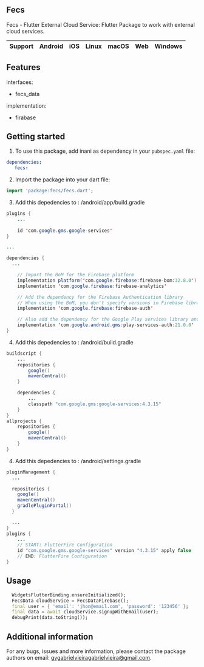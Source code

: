  ## Fecs

Fecs - Flutter External Cloud Service: Flutter Package to work with external cloud services.

| **Support** | Android | iOS | Linux | macOS | Web | Windows |
|-------------|---------|------|-------|--------|-----|-------------|


## Features

interfaces:
- fecs_data

implementation:
- firabase


## Getting started

1. To use this package, add inani as dependency in your `pubspec.yaml` file:

```yaml
dependencies:
   fecs:
```


2. Import the package into your dart file:

```dart
import 'package:fecs/fecs.dart';
```


3. Add this depedencies to : /android/app/build.gradle

```java
plugins {
    ...
    
    id 'com.google.gms.google-services'
}

...

dependencies {
  ...

    // Import the BoM for the Firebase platform
    implementation platform('com.google.firebase:firebase-bom:32.8.0')
    implementation 'com.google.firebase:firebase-analytics'

    // Add the dependency for the Firebase Authentication library
    // When using the BoM, you don't specify versions in Firebase library dependencies
    implementation 'com.google.firebase:firebase-auth'

    // Also add the dependency for the Google Play services library and specify its version
    implementation 'com.google.android.gms:play-services-auth:21.0.0'
}
```

4. Add this depedencies to : /android/build.gradle

```java
buildscript {
    ...
    repositories {
        google()
        mavenCentral()
    }

    dependencies {
        ...
        classpath "com.google.gms:google-services:4.3.15"
    }
}
allprojects {
    repositories {
        google()
        mavenCentral()
    }
}
```


4. Add this depedencies to : /android/settings.gradle

```java
pluginManagement {
  ...

  repositories {
    google()
    mavenCentral()
    gradlePluginPortal()
  }

  ...
}
plugins {
    ...
    // START: FlutterFire Configuration
    id "com.google.gms.google-services" version "4.3.15" apply false
    // END: FlutterFire Configuration
}
```


## Usage

```dart
  WidgetsFlutterBinding.ensureInitialized();
  FecsData cloudService = FecsDataFirebase();
  final user = { 'email': 'jhon@email.com', 'password': '123456' };
  final data = await cloudService.signupWithEmail(user);
  debugPrint(data.toString());

```


## Additional information

For any bugs, issues and more information, please contact the package authors on email: gvgabrielvieiragabrielvieira@gmail.com.
